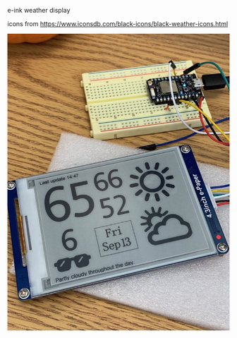 e-ink weather display

icons from https://www.iconsdb.com/black-icons/black-weather-icons.html

![example image](example.jpg)
